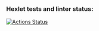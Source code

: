 ### Hexlet tests and linter status:
[![Actions Status](https://github.com/BORDERNORMAL/java-project-61/workflows/hexlet-check/badge.svg)](https://github.com/BORDERNORMAL/java-project-61/actions)